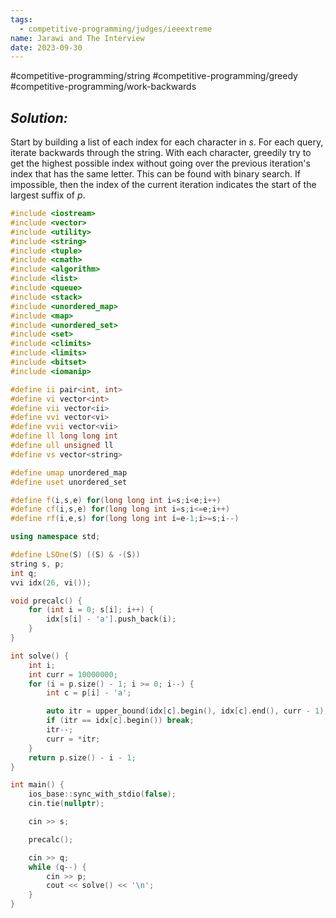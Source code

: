 ```yaml
---
tags:
  - competitive-programming/judges/ieeextreme
name: Jarawi and The Interview
date: 2023-09-30
---
```

#competitive-programming/string
#competitive-programming/greedy
#competitive-programming/work-backwards
## _Solution:_
Start by building a list of each index for each character in $s$. For each query, iterate backwards through the string. With each character, greedily try to get the highest possible index without going over the previous iteration's index that has the same letter. This can be found with binary search. If impossible, then the index of the current iteration indicates the start of the largest suffix of $p$.

```cpp
#include <iostream>
#include <vector>
#include <utility>
#include <string>
#include <tuple>
#include <cmath>
#include <algorithm>
#include <list>
#include <queue>
#include <stack>
#include <unordered_map>
#include <map>
#include <unordered_set>
#include <set>
#include <climits>
#include <limits>
#include <bitset>
#include <iomanip>

#define ii pair<int, int>
#define vi vector<int>
#define vii vector<ii>
#define vvi vector<vi>
#define vvii vector<vii>
#define ll long long int
#define ull unsigned ll
#define vs vector<string>

#define umap unordered_map
#define uset unordered_set

#define f(i,s,e) for(long long int i=s;i<e;i++)
#define cf(i,s,e) for(long long int i=s;i<=e;i++)
#define rf(i,e,s) for(long long int i=e-1;i>=s;i--)

using namespace std;

#define LSOne(S) ((S) & -(S))
string s, p;
int q;
vvi idx(26, vi());

void precalc() {
    for (int i = 0; s[i]; i++) {
        idx[s[i] - 'a'].push_back(i);
    }
}

int solve() {
    int i;
    int curr = 10000000;
    for (i = p.size() - 1; i >= 0; i--) {
        int c = p[i] - 'a';

        auto itr = upper_bound(idx[c].begin(), idx[c].end(), curr - 1);
        if (itr == idx[c].begin()) break;
        itr--;
        curr = *itr;
    }
    return p.size() - i - 1;
}

int main() {
    ios_base::sync_with_stdio(false);
    cin.tie(nullptr);

    cin >> s;

    precalc();

    cin >> q;
    while (q--) {
        cin >> p;
        cout << solve() << '\n';
    }
}
```